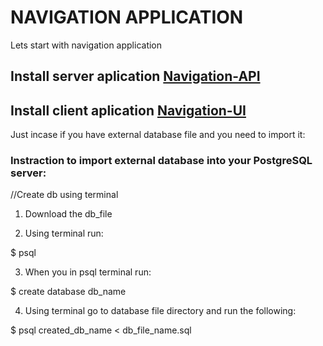 # NAVIGATION APPLICATION

Lets start with navigation application

## Install server aplication [Navigation-API](https://github.com/Gulnoz/navigation-api/tree/master/navigation-api)

## Install client aplication [Navigation-UI](https://github.com/Gulnoz/navigation-api/tree/master/navigation-client)


Just incase if you have external database file and you need to import it:

### Instraction to import external database into your PostgreSQL server:

//Create db using terminal

1) Download the db_file

2) Using terminal run:

$ psql

3) When you in psql terminal run:

$ create database db_name

4) Using terminal go to database file directory and run the following:

$ psql created_db_name < db_file_name.sql
